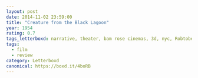 ```yaml
---
layout: post 
date: 2014-11-02 23:59:00
title: "Creature from the Black Lagoon"
year: 1954
rating: 0.7
tags_letterboxd: narrative, theater, bam rose cinemas, 3d, nyc, Robtober
tags:
  - film
  - review
category: Letterboxd
canonical: https://boxd.it/4boRB
---
```

